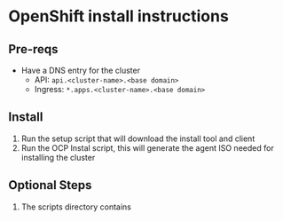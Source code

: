 # OpenShift install instructions

## Pre-reqs
- Have a DNS entry for the cluster 
  - API: `api.<cluster-name>.<base domain>`
  - Ingress: `*.apps.<cluster-name>.<base domain>`

## Install 
1. Run the setup script that will download the install tool and client
2. Run the OCP Instal script, this will generate the agent ISO needed for installing the cluster

## Optional Steps   
1. The scripts directory contains
